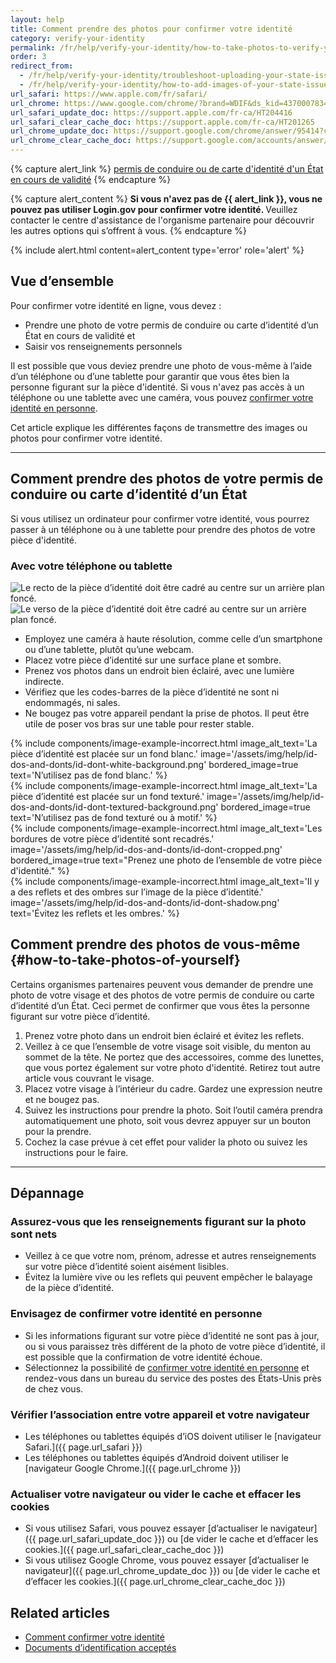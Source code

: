 ```yaml
---
layout: help
title: Comment prendre des photos pour confirmer votre identité
category: verify-your-identity
permalink: /fr/help/verify-your-identity/how-to-take-photos-to-verify-your-identity/
order: 3
redirect_from:
  - /fr/help/verify-your-identity/troubleshoot-uploading-your-state-issued-id/
  - /fr/help/verify-your-identity/how-to-add-images-of-your-state-issued-id/
url_safari: https://www.apple.com/fr/safari/
url_chrome: https://www.google.com/chrome/?brand=WDIF&ds_kid=43700078347700321&gad_source=1&gclid=CjwKCAjww_iwBhApEiwAuG6ccAvZWVPqrBawjLCJp6uWvrMplezDwWVR7AnWXZhu-4He4V3oXJBOrRoCtTwQAvD_BwE&gclsrc=aw.ds&hl=fr
url_safari_update_doc: https://support.apple.com/fr-ca/HT204416
url_safari_clear_cache_doc: https://support.apple.com/fr-ca/HT201265
url_chrome_update_doc: https://support.google.com/chrome/answer/95414?co=GENIE.Platform%3DDesktop&hl=fr-CA
url_chrome_clear_cache_doc: https://support.google.com/accounts/answer/32050?co=GENIE.Platform%3DDesktop&hl=fr
---
```


{% capture alert_link %}
  <a href="/fr/help/verify-your-identity/accepted-identification-documents/" class="usa-link">permis de conduire ou de carte d'identité d'un État en cours de validité</a>
{% endcapture %}

{% capture alert_content %}
  <strong>
   Si vous n'avez pas de {{ alert_link }}, vous ne pouvez pas utiliser Login.gov pour confirmer votre identité.
  </strong>
  Veuillez contacter le centre d'assistance de l'organisme partenaire pour découvrir les autres options qui s’offrent à vous.
{% endcapture %}

{%
  include alert.html
  content=alert_content
  type='error'
  role='alert'
%}

## Vue d’ensemble


Pour confirmer votre identité en ligne, vous devez :

*  Prendre une photo de votre permis de conduire ou carte d’identité d’un État en cours de validité et
* Saisir vos renseignements personnels

Il est possible que vous deviez prendre une photo de vous-même à l’aide d’un téléphone ou d’une tablette pour garantir que vous êtes bien la personne figurant sur la pièce d'identité. Si vous n'avez pas accès à un téléphone ou une tablette avec une caméra, vous pouvez [confirmer votre identité en personne](/fr/help/verify-your-identity/verify-your-identity-in-person/).

Cet article explique les différentes façons de transmettre des images ou photos pour confirmer votre identité.

---

## Comment prendre des photos de votre permis de conduire ou carte d’identité d’un État

Si vous utilisez un ordinateur pour confirmer votre identité, vous pourrez passer à un téléphone ou à une tablette pour prendre des photos de votre pièce d'identité.

### Avec votre téléphone ou tablette

<div class="grid-row grid-gap margin-bottom-2">
  <div class="tablet:grid-col">
    <img alt="Le recto de la pièce d’identité doit être cadré au centre sur un arrière plan foncé." src="{{ site.baseurl }}/assets/img/help/id-dos-and-donts/id-do-front.png" />
  </div>
  <div class="tablet:grid-col">
    <img alt="Le verso de la pièce d’identité doit être cadré au centre sur un arrière plan foncé." src="{{ site.baseurl }}/assets/img/help/id-dos-and-donts/id-do-back.png" />
  </div>
</div>

* Employez une caméra à haute résolution, comme celle d’un smartphone ou d’une tablette, plutôt qu’une webcam.
* Placez votre pièce d’identité sur une surface plane et sombre.
* Prenez vos photos dans un endroit bien éclairé, avec une lumière indirecte.
* Vérifiez que les codes-barres de la pièce d’identité ne sont ni endommagés, ni sales.
* Ne bougez pas votre appareil pendant la prise de photos. Il peut être utile de poser vos bras sur une table pour rester stable.

<div class="grid-row grid-gap">
  <div class="tablet:grid-col">
    {%
      include components/image-example-incorrect.html
      image_alt_text='La pièce d’identité est placée sur un fond blanc.'
      image='/assets/img/help/id-dos-and-donts/id-dont-white-background.png'
      bordered_image=true
      text='N’utilisez pas de fond blanc.'
    %}
  </div>
  <div class="tablet:grid-col">
    {%
      include components/image-example-incorrect.html
      image_alt_text='La pièce d’identité est placée sur un fond texturé.'
      image='/assets/img/help/id-dos-and-donts/id-dont-textured-background.png'
      bordered_image=true
      text='N’utilisez pas de fond texturé ou à motif.'
    %}
  </div>
</div>
<div class="grid-row grid-gap">
  <div class="tablet:grid-col">
    {%
      include components/image-example-incorrect.html
      image_alt_text='Les bordures de votre pièce d’identité sont recadrés.'
      image='/assets/img/help/id-dos-and-donts/id-dont-cropped.png'
      bordered_image=true
      text="Prenez une photo de l’ensemble de votre pièce d'identité."
    %}
  </div>
  <div class="tablet:grid-col">
    {%
      include components/image-example-incorrect.html
      image_alt_text='Il y a des reflets et des ombres sur l’image de la pièce d’identité.'
      image='/assets/img/help/id-dos-and-donts/id-dont-shadow.png'
      text='Évitez les reflets et les ombres.'
    %}
  </div>
</div>

## Comment prendre des photos de vous-même {#how-to-take-photos-of-yourself}

Certains organismes partenaires peuvent vous demander de prendre une photo de votre visage et des photos de votre permis de conduire ou carte d’identité d’un État. Ceci permet de confirmer que vous êtes la personne figurant sur votre pièce d’identité.

1. Prenez votre photo dans un endroit bien éclairé et évitez les reflets.
2. Veillez à ce que l’ensemble de votre visage soit visible, du menton au sommet de la tête. Ne portez que des accessoires, comme des lunettes, que vous portez également sur votre photo d'identité. Retirez tout autre article vous couvrant le visage.
3. Placez votre visage à l’intérieur du cadre. Gardez une expression neutre et ne bougez pas.
4. Suivez les instructions pour prendre la photo. Soit l’outil caméra prendra automatiquement une photo, soit vous devrez appuyer sur un bouton pour la prendre.
5. Cochez la case prévue à cet effet pour valider la photo ou suivez les instructions pour le faire.

---

## Dépannage

### Assurez-vous que les renseignements figurant sur la photo sont nets
* Veillez à ce que votre nom, prénom, adresse et autres renseignements sur votre pièce d’identité soient aisément lisibles.
* Évitez la lumière vive ou les reflets qui peuvent empêcher le balayage de la pièce d’identité.

### Envisagez de confirmer votre identité en personne
* Si les informations figurant sur votre pièce d’identité ne sont pas à jour, ou si vous paraissez très différent de la photo de votre pièce d’identité, il est possible que la confirmation de votre identité échoue.
* Sélectionnez la possibilité de [confirmer votre identité en personne](/fr/help/verify-your-identity/verify-your-identity-in-person/) et rendez-vous dans un bureau du service des postes des États-Unis près de chez vous.

### Vérifier l’association entre votre appareil et votre navigateur
* Les téléphones ou tablettes équipés d’iOS doivent utiliser le [navigateur Safari.]({{ page.url_safari }})
* Les téléphones ou tablettes équipés d’Android doivent utiliser le [navigateur Google Chrome.]({{ page.url_chrome }})

### Actualiser votre navigateur ou vider le cache et effacer les cookies
* Si vous utilisez Safari, vous pouvez essayer [d’actualiser le navigateur]({{ page.url_safari_update_doc }}) ou [de vider le cache et d’effacer les cookies.]({{ page.url_safari_clear_cache_doc }})
* Si vous utilisez Google Chrome, vous pouvez essayer [d’actualiser le navigateur]({{ page.url_chrome_update_doc }}) ou [de vider le cache et d’effacer les cookies.]({{ page.url_chrome_clear_cache_doc }})

## Related articles

* [Comment confirmer votre identité](/fr/help/verify-your-identity/how-to-verify-your-identity/)
* [Documents d’identification acceptés](/fr/help/verify-your-identity/accepted-identification-documents/)
